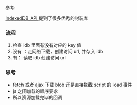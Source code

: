 参考:

[IndexedDB_API ](https://developer.mozilla.org/zh-CN/docs/Web/API/IndexedDB_API) 提到了很多优秀的封装库

### 流程

1. 检查 idb 里面有没有对应的 key 值
2. 没有 ：走网络下载，创建访问 url, 并存入 idb
3. 有： 读取 idb 创建访问 url

### 思考

- fetch 或者 ajax 下载 blob 还是直接拦截 script 的 load 事件
- js 之间加载的顺序要求
- 所以资源加载完毕的回调
